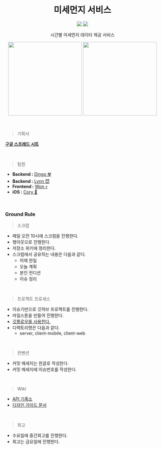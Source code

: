 
<h1 align="center">
  미세먼지 서비스
</h1>
<p align="center">

<p align="center">
 <img src="https://img.shields.io/badge/platform-iOS-9cf.svg">        <img src="https://img.shields.io/badge/Swift-5.2-orange">
 <p align="center">시간별 미세먼지 데이터 제공 서비스</p>
</p>

<p align="center">
<img src="https://github.com/codesquad-member-2020/dust-2/raw/master/client-mobile/proto/dark_mode.gif" width="240px"> <img src="https://github.com/codesquad-member-2020/dust-2/raw/master/client-mobile/proto/light_mode.gif" width="240px"> 
</p>

<br>

> 기획서

[**구글 스프레드 시트**](https://docs.google.com/spreadsheets/d/1BTmeG2f5LyCf106FYkBIfaoFl4QfOKf-StPW2wJHG_I/edit#gid=0)

<br>

> 팀원

- **Backend :** [Dingo ☢️](https://github.com/kyungrae)
- **Backend :** [Lynn 😈](https://github.com/beemiel)
- **Frontend :** [Won 💀](https://github.com/sangwon21)
- **iOS :** [Cory 🦊](https://github.com/corykim0829)

<br>

### Ground Rule

> 스크럼

- 매일 오전 10시에 스크럼을 진행한다.
- 행아웃으로 진행한다.
- 저장소 위키에 정리한다.
- 스크럼에서 공유하는 내용은 다음과 같다.
  - 어제 한일
  - 오늘 계획
  - 본인 컨디션
  - 이슈 정리

<br>

> 프로젝트 프로세스

- 이슈기반으로 깃허브 프로젝트를 진행한다.
- 마일스톤을 만들어 진행한다.
- [깃플로우를 사용한다.](https://woowabros.github.io/experience/2017/10/30/baemin-mobile-git-branch-strategy.html)
- 디렉토리명은 다음과 같다.
  - server, client-mobile, client-web

<br>

> 컨벤션

- 커밋 메세지는 한글로 작성한다.
- 커밋 메세지에 이슈번호를 작성한다.

<br>

> Wiki

- [API 기록소](https://github.com/codesquad-member-2020/dust-2/wiki/API-%EA%B8%B0%EB%A1%9D%EC%86%8C)
- [디자인 가이드 문서](https://github.com/codesquad-member-2020/dust-2/wiki/%EB%94%94%EC%9E%90%EC%9D%B8-%EA%B0%80%EC%9D%B4%EB%93%9C-%EB%AC%B8%EC%84%9C)

<br>

> 회고

- 수요일에 중간회고를 진행한다.
- 회고는 금요일에 진행한다.

<br>
